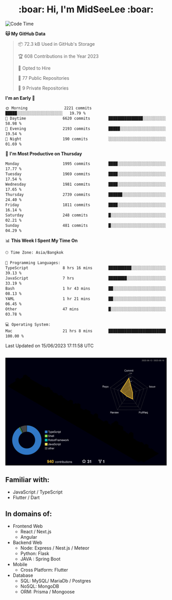 <h1 align="center"> :boar: Hi, I'm MidSeeLee :boar:</h1>
 
<!--START_SECTION:waka-->
![Code Time](http://img.shields.io/badge/Code%20Time-648%20hrs%2016%20mins-blue)

**🐱 My GitHub Data** 

> 📦 72.3 kB Used in GitHub's Storage 
 > 
> 🏆 608 Contributions in the Year 2023
 > 
> 💼 Opted to Hire
 > 
> 📜 77 Public Repositories 
 > 
> 🔑 9 Private Repositories 
 > 
**I'm an Early 🐤** 

```text
🌞 Morning                2221 commits        █████░░░░░░░░░░░░░░░░░░░░   19.79 % 
🌆 Daytime                6620 commits        ███████████████░░░░░░░░░░   58.98 % 
🌃 Evening                2193 commits        █████░░░░░░░░░░░░░░░░░░░░   19.54 % 
🌙 Night                  190 commits         ░░░░░░░░░░░░░░░░░░░░░░░░░   01.69 % 
```
📅 **I'm Most Productive on Thursday** 

```text
Monday                   1995 commits        ████░░░░░░░░░░░░░░░░░░░░░   17.77 % 
Tuesday                  1969 commits        ████░░░░░░░░░░░░░░░░░░░░░   17.54 % 
Wednesday                1981 commits        ████░░░░░░░░░░░░░░░░░░░░░   17.65 % 
Thursday                 2739 commits        ██████░░░░░░░░░░░░░░░░░░░   24.40 % 
Friday                   1811 commits        ████░░░░░░░░░░░░░░░░░░░░░   16.14 % 
Saturday                 248 commits         █░░░░░░░░░░░░░░░░░░░░░░░░   02.21 % 
Sunday                   481 commits         █░░░░░░░░░░░░░░░░░░░░░░░░   04.29 % 
```


📊 **This Week I Spent My Time On** 

```text
🕑︎ Time Zone: Asia/Bangkok

💬 Programming Languages: 
TypeScript               8 hrs 16 mins       ██████████░░░░░░░░░░░░░░░   39.13 % 
JavaScript               7 hrs               ████████░░░░░░░░░░░░░░░░░   33.19 % 
Bash                     1 hr 43 mins        ██░░░░░░░░░░░░░░░░░░░░░░░   08.13 % 
YAML                     1 hr 21 mins        ██░░░░░░░░░░░░░░░░░░░░░░░   06.45 % 
Other                    47 mins             █░░░░░░░░░░░░░░░░░░░░░░░░   03.78 % 

💻 Operating System: 
Mac                      21 hrs 8 mins       █████████████████████████   100.00 % 
```


 Last Updated on 15/06/2023 17:11:58 UTC
<!--END_SECTION:waka-->

##

![](./profile-3d-contrib/profile-night-rainbow.svg)

## Familiar with:
- JavaScript / TypeScript
- Flutter / Dart

## In domains of:
- Frontend Web
  - React / Next.js
  - Angular
- Backend Web
  - Node: Express / Nest.js / Meteor
  - Python: Flask
  - JAVA : Spring Boot
- Mobile
  - Cross Platform: Flutter
- Database
  - SQL: MySQL/ MariaDb / Postgres
  - NoSQL: MongoDB
  - ORM: Prisma / Mongoose
